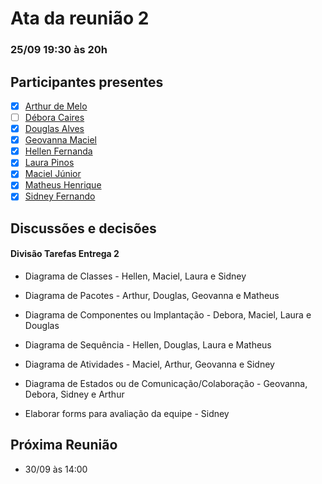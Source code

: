 # Ata da reunião 2

### 25/09 19:30 às 20h

## Participantes presentes

- [x] [Arthur de Melo](https://github.com/arthurmlv)
- [ ] [Débora Caires](https://github.com/deboracaires)
- [x] [Douglas Alves](https://github.com/dougAlvs)
- [x] [Geovanna Maciel](https://github.com/manuziny)
- [x] [Hellen Fernanda](https://github.com/Hellen159)
- [x] [Laura Pinos](https://github.com/laurapinos)
- [x] [Maciel Júnior](https://github.com/macieljuniormax)
- [x] [Matheus Henrique](https://github.com/mathonaut)
- [x] [Sidney Fernando](https://github.com/nando3d3)

## Discussões e decisões

#### Divisão Tarefas Entrega 2
* Diagrama de Classes - Hellen, Maciel, Laura e Sidney	
			
* Diagrama de Pacotes - Arthur, Douglas, Geovanna e Matheus	
			
* Diagrama de Componentes ou Implantação - Debora, Maciel, Laura e Douglas	
			
* Diagrama de Sequência - Hellen, Douglas, Laura e Matheus	
			
* Diagrama de Atividades - Maciel, Arthur, Geovanna e Sidney	
			
* Diagrama de Estados ou de Comunicação/Colaboração - Geovanna, Debora, Sidney e Arthur	
  
* Elaborar forms para avaliação da equipe - Sidney
			

## Próxima Reunião
- 30/09 às 14:00